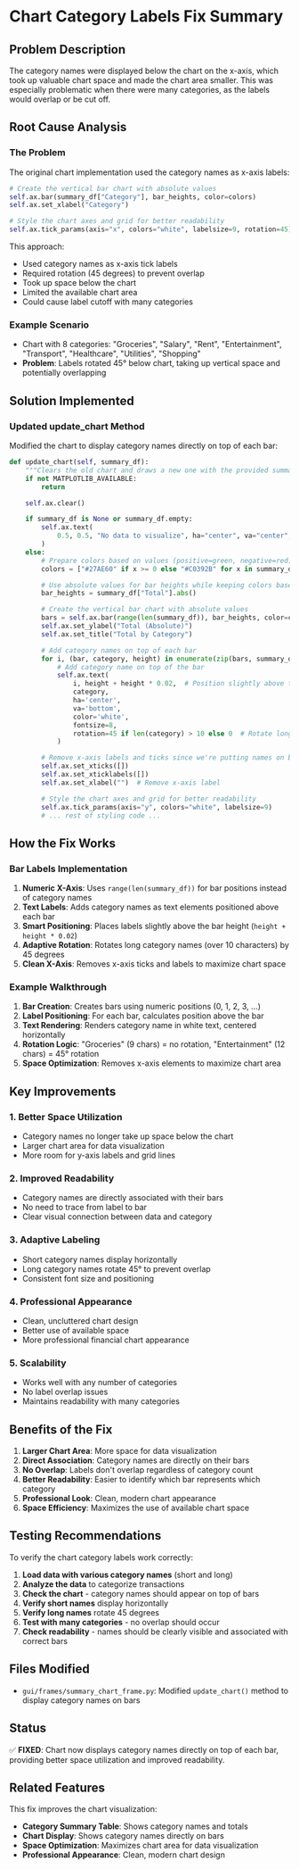 # Chart Category Labels Fix Summary

## Problem Description

The category names were displayed below the chart on the x-axis, which took up valuable chart space and made the chart area smaller. This was especially problematic when there were many categories, as the labels would overlap or be cut off.

## Root Cause Analysis

### The Problem

The original chart implementation used the category names as x-axis labels:

```python
# Create the vertical bar chart with absolute values
self.ax.bar(summary_df["Category"], bar_heights, color=colors)
self.ax.set_xlabel("Category")

# Style the chart axes and grid for better readability
self.ax.tick_params(axis="x", colors="white", labelsize=9, rotation=45)
```

This approach:

- Used category names as x-axis tick labels
- Required rotation (45 degrees) to prevent overlap
- Took up space below the chart
- Limited the available chart area
- Could cause label cutoff with many categories

### Example Scenario

- Chart with 8 categories: "Groceries", "Salary", "Rent", "Entertainment", "Transport", "Healthcare", "Utilities", "Shopping"
- **Problem**: Labels rotated 45° below chart, taking up vertical space and potentially overlapping

## Solution Implemented

### Updated update_chart Method

Modified the chart to display category names directly on top of each bar:

```python
def update_chart(self, summary_df):
    """Clears the old chart and draws a new one with the provided summary data."""
    if not MATPLOTLIB_AVAILABLE:
        return

    self.ax.clear()

    if summary_df is None or summary_df.empty:
        self.ax.text(
            0.5, 0.5, "No data to visualize", ha="center", va="center", color="gray"
        )
    else:
        # Prepare colors based on values (positive=green, negative=red)
        colors = ["#27AE60" if x >= 0 else "#C0392B" for x in summary_df["Total"]]

        # Use absolute values for bar heights while keeping colors based on original values
        bar_heights = summary_df["Total"].abs()

        # Create the vertical bar chart with absolute values
        bars = self.ax.bar(range(len(summary_df)), bar_heights, color=colors)
        self.ax.set_ylabel("Total (Absolute)")
        self.ax.set_title("Total by Category")

        # Add category names on top of each bar
        for i, (bar, category, height) in enumerate(zip(bars, summary_df["Category"], bar_heights)):
            # Add category name on top of the bar
            self.ax.text(
                i, height + height * 0.02,  # Position slightly above the bar
                category,
                ha='center',
                va='bottom',
                color='white',
                fontsize=8,
                rotation=45 if len(category) > 10 else 0  # Rotate long category names
            )

        # Remove x-axis labels and ticks since we're putting names on bars
        self.ax.set_xticks([])
        self.ax.set_xticklabels([])
        self.ax.set_xlabel("")  # Remove x-axis label

        # Style the chart axes and grid for better readability
        self.ax.tick_params(axis="y", colors="white", labelsize=9)
        # ... rest of styling code ...
```

## How the Fix Works

### Bar Labels Implementation

1. **Numeric X-Axis**: Uses `range(len(summary_df))` for bar positions instead of category names
2. **Text Labels**: Adds category names as text elements positioned above each bar
3. **Smart Positioning**: Places labels slightly above the bar height (`height + height * 0.02`)
4. **Adaptive Rotation**: Rotates long category names (over 10 characters) by 45 degrees
5. **Clean X-Axis**: Removes x-axis ticks and labels to maximize chart space

### Example Walkthrough

1. **Bar Creation**: Creates bars using numeric positions (0, 1, 2, 3, ...)
2. **Label Positioning**: For each bar, calculates position above the bar
3. **Text Rendering**: Renders category name in white text, centered horizontally
4. **Rotation Logic**: "Groceries" (9 chars) = no rotation, "Entertainment" (12 chars) = 45° rotation
5. **Space Optimization**: Removes x-axis elements to maximize chart area

## Key Improvements

### 1. **Better Space Utilization**

- Category names no longer take up space below the chart
- Larger chart area for data visualization
- More room for y-axis labels and grid lines

### 2. **Improved Readability**

- Category names are directly associated with their bars
- No need to trace from label to bar
- Clear visual connection between data and category

### 3. **Adaptive Labeling**

- Short category names display horizontally
- Long category names rotate 45° to prevent overlap
- Consistent font size and positioning

### 4. **Professional Appearance**

- Clean, uncluttered chart design
- Better use of available space
- More professional financial chart appearance

### 5. **Scalability**

- Works well with any number of categories
- No label overlap issues
- Maintains readability with many categories

## Benefits of the Fix

1. **Larger Chart Area**: More space for data visualization
2. **Direct Association**: Category names are directly on their bars
3. **No Overlap**: Labels don't overlap regardless of category count
4. **Better Readability**: Easier to identify which bar represents which category
5. **Professional Look**: Clean, modern chart appearance
6. **Space Efficiency**: Maximizes the use of available chart space

## Testing Recommendations

To verify the chart category labels work correctly:

1. **Load data with various category names** (short and long)
2. **Analyze the data** to categorize transactions
3. **Check the chart** - category names should appear on top of bars
4. **Verify short names** display horizontally
5. **Verify long names** rotate 45 degrees
6. **Test with many categories** - no overlap should occur
7. **Check readability** - names should be clearly visible and associated with correct bars

## Files Modified

- `gui/frames/summary_chart_frame.py`: Modified `update_chart()` method to display category names on bars

## Status

✅ **FIXED**: Chart now displays category names directly on top of each bar, providing better space utilization and improved readability.

## Related Features

This fix improves the chart visualization:

- **Category Summary Table**: Shows category names and totals
- **Chart Display**: Shows category names directly on bars
- **Space Optimization**: Maximizes chart area for data visualization
- **Professional Appearance**: Clean, modern chart design

